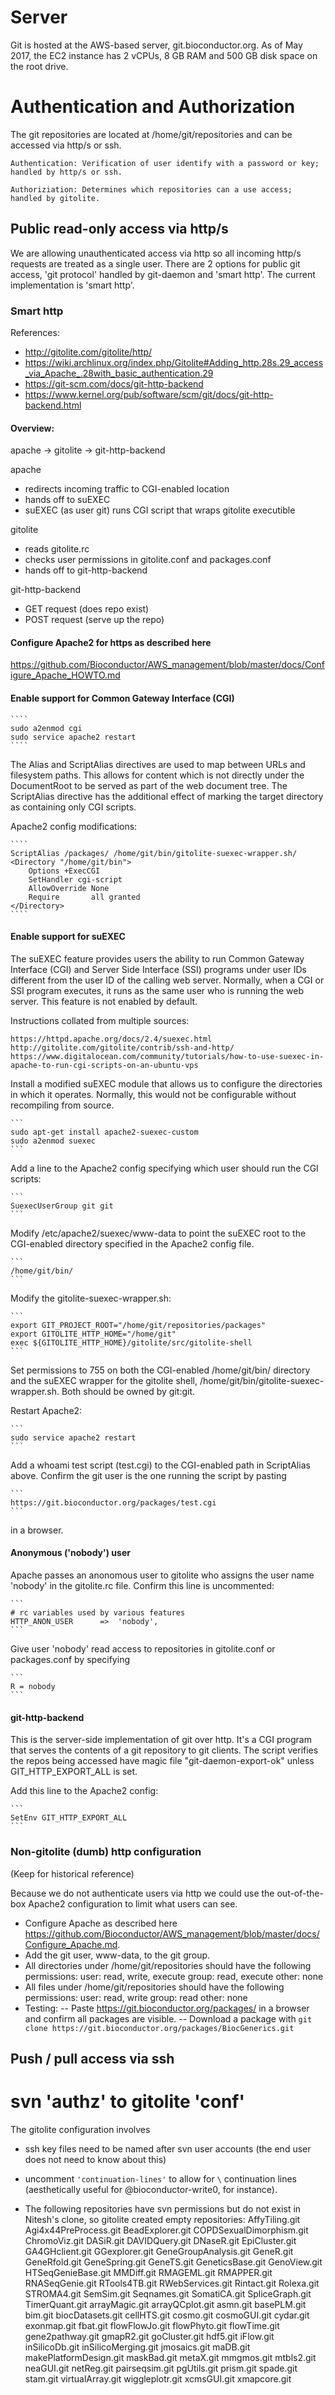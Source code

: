 # Server

Git is hosted at the AWS-based server, git.bioconductor.org. As of May 2017,
the EC2 instance has 2 vCPUs, 8 GB RAM and 500 GB disk space on the root drive.

# Authentication and Authorization

The git repositories are located at /home/git/repositories and can be accessed
via http/s or ssh.

    Authentication: Verification of user identify with a password or key; handled by http/s or ssh.
                
    Authoriziation: Determines which repositories can a use access; handled by gitolite. 

## Public read-only access via http/s

We are allowing unauthenticated access via http so all incoming http/s requests 
are treated as a single user. There are 2 options for public git access, 'git protocol' 
handled by git-daemon and 'smart http'. The current implementation is 'smart http'.

### Smart http

References:

- http://gitolite.com/gitolite/http/
- https://wiki.archlinux.org/index.php/Gitolite#Adding_http.28s.29_access_via_Apache_.28with_basic_authentication.29
- https://git-scm.com/docs/git-http-backend
- https://www.kernel.org/pub/software/scm/git/docs/git-http-backend.html

#### Overview:

apache -> gitolite -> git-http-backend

apache
- redirects incoming traffic to CGI-enabled location
- hands off to suEXEC
- suEXEC (as user git) runs CGI script that wraps gitolite executible

gitolite
- reads gitolite.rc
- checks user permissions in gitolite.conf and packages.conf
- hands off to git-http-backend

git-http-backend
- GET request (does repo exist)
- POST request (serve up the repo)

#### Configure Apache2 for https as described here 

https://github.com/Bioconductor/AWS_management/blob/master/docs/Configure_Apache_HOWTO.md

#### Enable support for Common Gateway Interface (CGI)

    ````
    sudo a2enmod cgi
    sudo service apache2 restart
    ````
    
The Alias and ScriptAlias directives are used to map between URLs and
filesystem paths. This allows for content which is not directly under the
DocumentRoot to be served as part of the web document tree.  The ScriptAlias
directive has the additional effect of marking the target directory as
containing only CGI scripts.

Apache2 config modifications:

    ````
    ScriptAlias /packages/ /home/git/bin/gitolite-suexec-wrapper.sh/
    <Directory "/home/git/bin">
        Options +ExecCGI
        SetHandler cgi-script
        AllowOverride None
        Require       all granted
    </Directory>
    ````
    
#### Enable support for suEXEC 

The suEXEC feature provides users the ability to run Common Gateway Interface
  (CGI) and Server Side Interface (SSI) programs under user IDs different from
  the user ID of the calling web server. Normally, when a CGI or SSI program
  executes, it runs as the same user who is running the web server. This
  feature is not enabled by default.

Instructions collated from multiple sources: 
  
    https://httpd.apache.org/docs/2.4/suexec.html
    http://gitolite.com/gitolite/contrib/ssh-and-http/
    https://www.digitalocean.com/community/tutorials/how-to-use-suexec-in-apache-to-run-cgi-scripts-on-an-ubuntu-vps 

Install a modified suEXEC module that allows us to configure the directories
  in which it operates. Normally, this would not be configurable without
  recompiling from source. 
  
    ```
    sudo apt-get install apache2-suexec-custom
    sudo a2enmod suexec
    ```                      
    
Add a line to the Apache2 config specifying which user should
  run the CGI scripts:
  
    ```
    SuexecUserGroup git git
    ```
    
Modify /etc/apache2/suexec/www-data to point the suEXEC root to the 
  CGI-enabled directory specified in the Apache2 config file.
  
    ```
    /home/git/bin/
    ```
    
Modify the gitolite-suexec-wrapper.sh:
    
    ```
    export GIT_PROJECT_ROOT="/home/git/repositories/packages"
    export GITOLITE_HTTP_HOME="/home/git"
    exec ${GITOLITE_HTTP_HOME}/gitolite/src/gitolite-shell
    ```
    
Set permissions to 755 on both the CGI-enabled /home/git/bin/ directory
  and the suEXEC wrapper for the gitolite shell,
  /home/git/bin/gitolite-suexec-wrapper.sh. Both should be owned by git:git. 

Restart Apache2:
    
    ```
    sudo service apache2 restart
    ```
Add a whoami test script (test.cgi) to the CGI-enabled path in 
  ScriptAlias above. Confirm the git user is the one running 
  the script by pasting
  
    ```
    https://git.bioconductor.org/packages/test.cgi
    ```
    
in a browser.

#### Anonymous ('nobody') user

Apache passes an anonomous user to gitolite who assigns the user name
  'nobody' in the gitolite.rc file. Confirm this line is uncommented:
  
    ```
    # rc variables used by various features
    HTTP_ANON_USER      =>  'nobody',
    ```
Give user 'nobody' read access to repositories in gitolite.conf or 
  packages.conf by specifying
  
    ```
    R = nobody
    ```
    
#### git-http-backend

This is the server-side implementation of git over http. It's a CGI program 
that serves the contents of a git repository to git clients. The script verifies 
the repos being accessed have magic file "git-daemon-export-ok" unless 
GIT_HTTP_EXPORT_ALL is set.

Add this line to the Apache2 config:
    
    ```
    SetEnv GIT_HTTP_EXPORT_ALL
    ```
    
### Non-gitolite (dumb) http configuration

(Keep for historical reference)

Because we do not authenticate users via http we could use the
out-of-the-box Apache2 configuration to limit what users can see.

- Configure Apache as described here https://github.com/Bioconductor/AWS_management/blob/master/docs/Configure_Apache.md.
- Add the git user, www-data, to the git group.
- All directories under /home/git/repositories should have the following permissions: 
  user: read, write, execute 
  group: read, execute 
  other: none 
- All files under /home/git/repositories should have the following permissions: 
  user: read, write 
  group: read 
  other: none 
- Testing: 
  -- Paste https://git.bioconductor.org/packages/ in a browser and confirm all packages are visible. 
  -- Download a package with `git clone https://git.bioconductor.org/packages/BiocGenerics.git`

## Push / pull access via ssh

# svn 'authz' to gitolite 'conf'

The gitolite configuration involves

- ssh key files need to be named after svn user accounts (the end user
  does not need to know about this)

- uncomment `'continuation-lines'` to allow for `\` continuation lines
  (aesthetically useful for @bioconductor-write0, for instance).

- The following repositories have svn permissions but do not exist in
  Nitesh's clone, so gitolite created empty repositories:
  AffyTiling.git Agi4x44PreProcess.git BeadExplorer.git
  COPDSexualDimorphism.git ChromoViz.git DASiR.git DAVIDQuery.git
  DNaseR.git EpiCluster.git GA4GHclient.git GGexplorer.git
  GeneGroupAnalysis.git GeneR.git GeneRfold.git GeneSpring.git
  GeneTS.git GeneticsBase.git GenoView.git HTSeqGenieBase.git
  MMDiff.git RMAGEML.git RMAPPER.git RNASeqGenie.git RTools4TB.git
  RWebServices.git Rintact.git Rolexa.git STROMA4.git SemSim.git
  Seqnames.git SomatiCA.git SpliceGraph.git TimerQuant.git
  arrayMagic.git arrayQCplot.git asmn.git basePLM.git bim.git
  biocDatasets.git cellHTS.git cosmo.git cosmoGUI.git cydar.git
  exonmap.git fbat.git flowFlowJo.git flowPhyto.git flowTime.git
  gene2pathway.git gmapR2.git goCluster.git hdf5.git iFlow.git
  inSilicoDb.git inSilicoMerging.git jmosaics.git maDB.git
  makePlatformDesign.git maskBad.git metaX.git mmgmos.git mtbls2.git
  neaGUI.git netReg.git pairseqsim.git pgUtils.git prism.git spade.git
  stam.git virtualArray.git wiggleplotr.git xcmsGUI.git xmapcore.git

